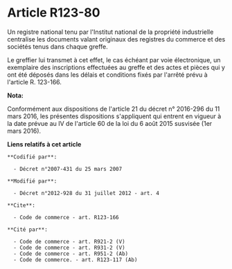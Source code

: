 # Article R123-80

Un registre national tenu par l'Institut national de la propriété industrielle centralise les documents valant originaux des
registres du commerce et des sociétés tenus dans chaque greffe.

Le greffier lui transmet à cet effet, le cas échéant par voie électronique, un exemplaire des inscriptions effectuées au
greffe et des actes et pièces qui y ont été déposés dans les délais et conditions fixés par l'arrêté prévu à l'article R.
123-166.

**Nota:**

Conformément aux dispositions de l'article 21 du décret n° 2016-296 du 11 mars 2016, les présentes dispositions s'appliquent
qui entrent en vigueur à la date prévue au IV de l'article 60 de la loi du 6 août 2015 susvisée (1er mars 2016).

**Liens relatifs à cet article**

	**Codifié par**:

	  - Décret n°2007-431 du 25 mars 2007

	**Modifié par**:

	  - Décret n°2012-928 du 31 juillet 2012 - art. 4

	**Cite**:

	  - Code de commerce - art. R123-166

	**Cité par**:

	  - Code de commerce - art. R921-2 (V)
	  - Code de commerce - art. R931-2 (V)
	  - Code de commerce - art. R951-2 (Ab)
	  - Code de commerce. - art. R123-117 (Ab)
